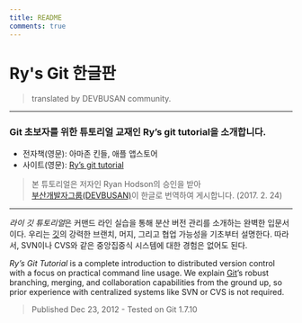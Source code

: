 ```yaml
---
title: README
comments: true
---
```


Ry's Git 한글판
=====================================================
> translated by DEVBUSAN community.

---------------------------------------------------------------------------------

### Git 초보자를 위한 튜토리얼 교재인 Ry’s git tutorial을 소개합니다.
- 전자책(영문): 아마존 킨들, 애플 앱스토어
- 사이트(영문): [Ry’s git tutorial](http://rypress.com/tutorials/git/index)

> 본 튜토리얼은 저자인 Ryan Hodson의 승인을 받아  
[부산개발자그룹(DEVBUSAN)](http://www.devbusan.com/)이 한글로 번역하여 게시합니다. 
(2017. 2. 24)

---------------------------------------------------------------------------------

*라이 깃 튜토리얼*은 커맨드 라인 실습을 통해 분산 버전 관리를 소개하는 완벽한 입문서이다. 
우리는 [깃](http://git-scm.com/)의 강력한 브랜치, 머지, 그리고 협업 가능성을 기초부터 설명한다. 
따라서, SVN이나 CVS와 같은 중앙집중식 시스템에 대한 경험은 없어도 된다.

*Ry’s Git Tutorial* is a complete introduction to distributed version control 
with a focus on practical command line usage. 
We explain [Git](http://git-scm.com/)’s robust branching, merging, and collaboration capabilities 
from the ground up, so prior experience with centralized systems like SVN or CVS is not required. 
> Published Dec 23, 2012 - Tested on Git 1.7.10
